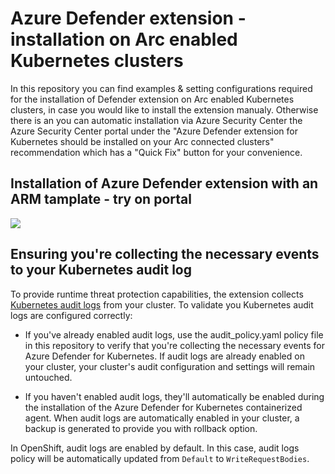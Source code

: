 
# Azure Defender extension - installation on Arc enabled Kubernetes clusters
In this repository you can find examples & setting configurations required for the installation of Defender extension on Arc enabled Kubernetes clusters, in case you would like to install the extension manualy. 
Otherwise there is an you can automatic installation via Azure Security Center the Azure Security Center portal under the "Azure Defender extension for Kubernetes should be installed on your Arc connected clusters" recommendation which has a "Quick Fix" button for your convenience. 

## Installation of Azure Defender extension with an ARM tamplate - try on portal
<a href="https://portal.azure.com/#create/Microsoft.Template/uri/https%3A%2F%2Fraw.githubusercontent.com%2FAzure%2FAzure-Security-Center%2Fmaster%2FPricing%20%26%20Settings%2FDefender%20for%20Kubernetes%2FDefender%20extension%20installation%20examples%2Fazure-defender-extension-arm-template.json" target="_blank"><img src="https://aka.ms/deploytoazurebutton"/>
</a>

## Ensuring you're collecting the necessary events to your Kubernetes audit log

To provide runtime threat protection capabilities, the extension collects [Kubernetes audit logs](https://kubernetes.io/docs/tasks/debug-application-cluster/audit/) from your cluster. To validate you Kubernetes audit logs are configured correctly:

* If you've already enabled audit logs, use the audit_policy.yaml policy file in this repository to verify that you're collecting the necessary events for Azure Defender for Kubernetes. If audit logs are already enabled on your cluster, your cluster's audit configuration and settings will remain untouched.

* If you haven't enabled audit logs, they'll automatically be enabled during the installation of the Azure Defender for Kubernetes containerized agent. When audit logs are automatically enabled in your cluster, a backup is generated to provide you with rollback option.

In OpenShift, audit logs are enabled by default. In this case, audit logs policy will be automatically updated from ``Default`` to ``WriteRequestBodies``.

